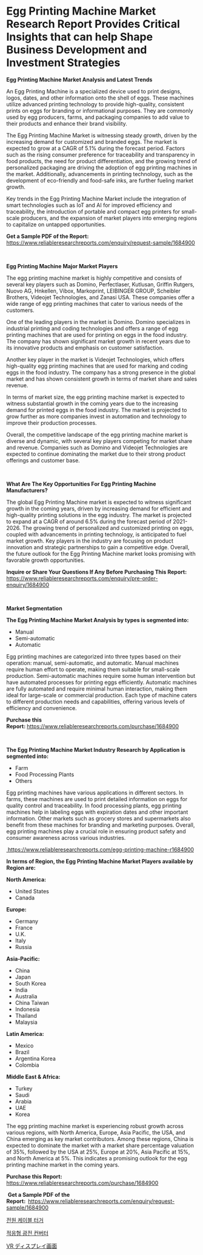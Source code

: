 <p><h1>Egg Printing Machine Market Research Report Provides Critical Insights that can help Shape Business Development and Investment Strategies</h1></p><p><strong>Egg Printing Machine Market Analysis and Latest Trends</strong></p>
<p><p>An Egg Printing Machine is a specialized device used to print designs, logos, dates, and other information onto the shell of eggs. These machines utilize advanced printing technology to provide high-quality, consistent prints on eggs for branding or informational purposes. They are commonly used by egg producers, farms, and packaging companies to add value to their products and enhance their brand visibility.</p><p>The Egg Printing Machine Market is witnessing steady growth, driven by the increasing demand for customized and branded eggs. The market is expected to grow at a CAGR of 5.1% during the forecast period. Factors such as the rising consumer preference for traceability and transparency in food products, the need for product differentiation, and the growing trend of personalized packaging are driving the adoption of egg printing machines in the market. Additionally, advancements in printing technology, such as the development of eco-friendly and food-safe inks, are further fueling market growth.</p><p>Key trends in the Egg Printing Machine Market include the integration of smart technologies such as IoT and AI for improved efficiency and traceability, the introduction of portable and compact egg printers for small-scale producers, and the expansion of market players into emerging regions to capitalize on untapped opportunities.</p></p>
<p><strong>Get a Sample PDF of the Report:&nbsp;</strong> <a href="https://www.reliableresearchreports.com/enquiry/request-sample/1684900">https://www.reliableresearchreports.com/enquiry/request-sample/1684900</a></p>
<p>&nbsp;</p>
<p><strong>Egg Printing Machine Major Market Players</strong></p>
<p><p>The egg printing machine market is highly competitive and consists of several key players such as Domino, Perfectlaser, Kutlusan, Griffin Rutgers, Nuovo AG, Hnkellen, Vibox, Markoprint, LEIBINGER GROUP, Scheibler Brothers, Videojet Technologies, and Zanasi USA. These companies offer a wide range of egg printing machines that cater to various needs of the customers.</p><p>One of the leading players in the market is Domino. Domino specializes in industrial printing and coding technologies and offers a range of egg printing machines that are used for printing on eggs in the food industry. The company has shown significant market growth in recent years due to its innovative products and emphasis on customer satisfaction.</p><p>Another key player in the market is Videojet Technologies, which offers high-quality egg printing machines that are used for marking and coding eggs in the food industry. The company has a strong presence in the global market and has shown consistent growth in terms of market share and sales revenue.</p><p>In terms of market size, the egg printing machine market is expected to witness substantial growth in the coming years due to the increasing demand for printed eggs in the food industry. The market is projected to grow further as more companies invest in automation and technology to improve their production processes.</p><p>Overall, the competitive landscape of the egg printing machine market is diverse and dynamic, with several key players competing for market share and revenue. Companies such as Domino and Videojet Technologies are expected to continue dominating the market due to their strong product offerings and customer base.</p></p>
<p>&nbsp;</p>
<p><strong>What Are The Key Opportunities For Egg Printing Machine Manufacturers?</strong></p>
<p><p>The global Egg Printing Machine market is expected to witness significant growth in the coming years, driven by increasing demand for efficient and high-quality printing solutions in the egg industry. The market is projected to expand at a CAGR of around 6.5% during the forecast period of 2021-2026. The growing trend of personalized and customized printing on eggs, coupled with advancements in printing technology, is anticipated to fuel market growth. Key players in the industry are focusing on product innovation and strategic partnerships to gain a competitive edge. Overall, the future outlook for the Egg Printing Machine market looks promising with favorable growth opportunities.</p></p>
<p><strong>Inquire or Share Your Questions If Any Before Purchasing This Report:</strong> <a href="https://www.reliableresearchreports.com/enquiry/pre-order-enquiry/1684900">https://www.reliableresearchreports.com/enquiry/pre-order-enquiry/1684900</a></p>
<p>&nbsp;</p>
<p><strong>Market Segmentation</strong></p>
<p><strong>The Egg Printing Machine Market Analysis by types is segmented into:</strong></p>
<p><ul><li>Manual</li><li>Semi-automatic</li><li>Automatic</li></ul></p>
<p><p>Egg printing machines are categorized into three types based on their operation: manual, semi-automatic, and automatic. Manual machines require human effort to operate, making them suitable for small-scale production. Semi-automatic machines require some human intervention but have automated processes for printing eggs efficiently. Automatic machines are fully automated and require minimal human interaction, making them ideal for large-scale or commercial production. Each type of machine caters to different production needs and capabilities, offering various levels of efficiency and convenience.</p></p>
<p><strong>Purchase this Report:&nbsp;</strong><a href="https://www.reliableresearchreports.com/purchase/1684900">https://www.reliableresearchreports.com/purchase/1684900</a></p>
<p>&nbsp;</p>
<p><strong>The Egg Printing Machine Market Industry Research by Application is segmented into:</strong></p>
<p><ul><li>Farm</li><li>Food Processing Plants</li><li>Others</li></ul></p>
<p><p>Egg printing machines have various applications in different sectors. In farms, these machines are used to print detailed information on eggs for quality control and traceability. In food processing plants, egg printing machines help in labeling eggs with expiration dates and other important information. Other markets such as grocery stores and supermarkets also benefit from these machines for branding and marketing purposes. Overall, egg printing machines play a crucial role in ensuring product safety and consumer awareness across various industries.</p></p>
<p><a href="https://www.reliableresearchreports.com/egg-printing-machine-r1684900">&nbsp;https://www.reliableresearchreports.com/egg-printing-machine-r1684900</a></p>
<p><strong>In terms of Region, the Egg Printing Machine Market Players available by Region are:</strong></p>
<p>
    <p> <strong> North America: </strong>
        <ul>
            <li>United States</li>
            <li>Canada</li>
        </ul>
        </p> 
    <p> <strong> Europe: </strong>
        <ul>
            <li>Germany</li>
            <li>France</li>
            <li>U.K.</li>
            <li>Italy</li>
            <li>Russia</li>
        </ul>
        </p> 
    <p> <strong> Asia-Pacific: </strong>
        <ul>
            <li>China</li>
            <li>Japan</li>
            <li>South Korea</li>
            <li>India</li>
            <li>Australia</li>
            <li>China Taiwan</li>
            <li>Indonesia</li>
            <li>Thailand</li>
            <li>Malaysia</li>
        </ul>
        </p> 
    <p> <strong> Latin America: </strong>
        <ul>
            <li>Mexico</li>
            <li>Brazil</li>
            <li>Argentina Korea</li>
            <li>Colombia</li>
        </ul>
        </p> 
    <p> <strong> Middle East & Africa: </strong>
        <ul>
            <li>Turkey</li>
            <li>Saudi</li>
            <li>Arabia</li>
            <li>UAE</li>
            <li>Korea</li>
        </ul>
    </p>
    </p>
<p><p>The egg printing machine market is experiencing robust growth across various regions, with North America, Europe, Asia Pacific, the USA, and China emerging as key market contributors. Among these regions, China is expected to dominate the market with a market share percentage valuation of 35%, followed by the USA at 25%, Europe at 20%, Asia Pacific at 15%, and North America at 5%. This indicates a promising outlook for the egg printing machine market in the coming years.</p></p>
<p><strong>Purchase this Report: </strong><a href="https://www.reliableresearchreports.com/purchase/1684900">https://www.reliableresearchreports.com/purchase/1684900</a></p>
<p>&nbsp;<strong>Get a Sample PDF of the Report:&nbsp;&nbsp;</strong><a href="https://www.reliableresearchreports.com/enquiry/request-sample/1684900">https://www.reliableresearchreports.com/enquiry/request-sample/1684900</a></p>
<p><strong></strong></p>
<p><p><a href="https://github.com/Howaoole34545/Market-Research-Report-List-2/blob/main/5755106105756.md">전원 케이블 터거</a></p><p><a href="https://github.com/JackieFauhey9089475/Market-Research-Report-List-2/blob/main/8146765105757.md">적응형 광전 컨버터</a></p><p><a href="https://github.com/FredaJerde/Market-Research-Report-List-1/blob/main/3502089110953.md">VR ディスプレイ画面</a></p></p>